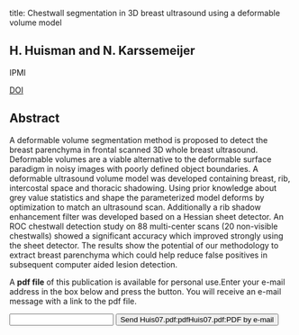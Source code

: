 title: Chestwall segmentation in 3D breast ultrasound using a deformable volume model

## H. Huisman and N. Karssemeijer
IPMI

<a href="https://doi.org/10.1007/978-3-540-73273-0_21">DOI</a>

## Abstract
A deformable volume segmentation method is proposed to detect the breast parenchyma in frontal scanned 3D whole breast ultrasound. Deformable volumes are a viable alternative to the deformable surface paradigm in noisy images with poorly defined object boundaries. A deformable ultrasound volume model was developed containing breast, rib, intercostal space and thoracic shadowing. Using prior knowledge about grey value statistics and shape the parameterized model deforms by optimization to match an ultrasound scan. Additionally a rib shadow enhancement filter was developed based on a Hessian sheet detector. An ROC chestwall detection study on 88 multi-center scans (20 non-visible chestwalls) showed a significant accuracy which improved strongly using the sheet detector. The results show the potential of our methodology to extract breast parenchyma which could help reduce false positives in subsequent computer aided lesion detection.

A <b>pdf file</b> of this publication is available for personal use.Enter your e-mail address in the box below and press the button. You will receive an e-mail message with a link to the pdf file.
<form action="sender.php">  <input type="text" name="email">  <input type="submit" value="Send Huis07.pdf:pdfHuis07.pdf:PDF by e-mail"></form>